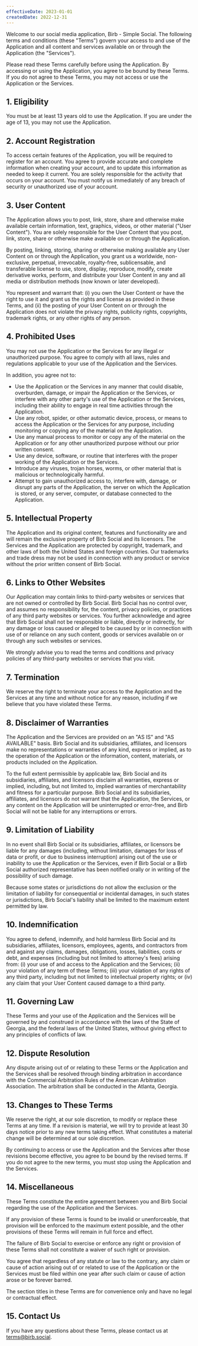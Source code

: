 ```yaml
---
effectiveDate: 2023-01-01
createdDate: 2022-12-31
---
```


Welcome to our social media application, Birb - Simple Social. The following terms and conditions (these "Terms") govern your access to and use of the Application and all content and services available on or through the Application (the "Services").

Please read these Terms carefully before using the Application. By accessing or using the Application, you agree to be bound by these Terms. If you do not agree to these Terms, you may not access or use the Application or the Services.

## 1. Eligibility

You must be at least 13 years old to use the Application. If you are under the age of 13, you may not use the Application.

## 2. Account Registration

To access certain features of the Application, you will be required to register for an account. You agree to provide accurate and complete information when creating your account, and to update this information as needed to keep it current. You are solely responsible for the activity that occurs on your account. You must notify us immediately of any breach of security or unauthorized use of your account.

## 3. User Content

The Application allows you to post, link, store, share and otherwise make available certain information, text, graphics, videos, or other material ("User Content"). You are solely responsible for the User Content that you post, link, store, share or otherwise make available on or through the Application.

By posting, linking, storing, sharing or otherwise making available any User Content on or through the Application, you grant us a worldwide, non-exclusive, perpetual, irrevocable, royalty-free, sublicensable, and transferable license to use, store, display, reproduce, modify, create derivative works, perform, and distribute your User Content in any and all media or distribution methods (now known or later developed).

You represent and warrant that: (i) you own the User Content or have the right to use it and grant us the rights and license as provided in these Terms, and (ii) the posting of your User Content on or through the Application does not violate the privacy rights, publicity rights, copyrights, trademark rights, or any other rights of any person.

## 4. Prohibited Uses

You may not use the Application or the Services for any illegal or unauthorized purpose. You agree to comply with all laws, rules and regulations applicable to your use of the Application and the Services.

In addition, you agree not to:

- Use the Application or the Services in any manner that could disable, overburden, damage, or impair the Application or the Services, or interfere with any other party's use of the Application or the Services, including their ability to engage in real time activities through the Application.
- Use any robot, spider, or other automatic device, process, or means to access the Application or the Services for any purpose, including monitoring or copying any of the material on the Application.
- Use any manual process to monitor or copy any of the material on the Application or for any other unauthorized purpose without our prior written consent.
- Use any device, software, or routine that interferes with the proper working of the Application or the Services.
- Introduce any viruses, trojan horses, worms, or other material that is malicious or technologically harmful.
- Attempt to gain unauthorized access to, interfere with, damage, or disrupt any parts of the Application, the server on which the Application is stored, or any server, computer, or database connected to the Application.

## 5. Intellectual Property

The Application and its original content, features and functionality are and will remain the exclusive property of Birb Social and its licensors. The Services and the Application are protected by copyright, trademark, and other laws of both the United States and foreign countries. Our trademarks and trade dress may not be used in connection with any product or service without the prior written consent of Birb Social.

## 6. Links to Other Websites

Our Application may contain links to third-party websites or services that are not owned or controlled by Birb Social. Birb Social has no control over, and assumes no responsibility for, the content, privacy policies, or practices of any third party websites or services. You further acknowledge and agree that Birb Social shall not be responsible or liable, directly or indirectly, for any damage or loss caused or alleged to be caused by or in connection with use of or reliance on any such content, goods or services available on or through any such websites or services.

We strongly advise you to read the terms and conditions and privacy policies of any third-party websites or services that you visit.

## 7. Termination

We reserve the right to terminate your access to the Application and the Services at any time and without notice for any reason, including if we believe that you have violated these Terms.

## 8. Disclaimer of Warranties

The Application and the Services are provided on an "AS IS" and "AS AVAILABLE" basis. Birb Social and its subsidiaries, affiliates, and licensors make no representations or warranties of any kind, express or implied, as to the operation of the Application or the information, content, materials, or products included on the Application.

To the full extent permissible by applicable law, Birb Social and its subsidiaries, affiliates, and licensors disclaim all warranties, express or implied, including, but not limited to, implied warranties of merchantability and fitness for a particular purpose. Birb Social and its subsidiaries, affiliates, and licensors do not warrant that the Application, the Services, or any content on the Application will be uninterrupted or error-free, and Birb Social will not be liable for any interruptions or errors.

## 9. Limitation of Liability

In no event shall Birb Social or its subsidiaries, affiliates, or licensors be liable for any damages (including, without limitation, damages for loss of data or profit, or due to business interruption) arising out of the use or inability to use the Application or the Services, even if Birb Social or a Birb Social authorized representative has been notified orally or in writing of the possibility of such damage.

Because some states or jurisdictions do not allow the exclusion or the limitation of liability for consequential or incidental damages, in such states or jurisdictions, Birb Social's liability shall be limited to the maximum extent permitted by law.

## 10. Indemnification

You agree to defend, indemnify, and hold harmless Birb Social and its subsidiaries, affiliates, licensors, employees, agents, and contractors from and against any claims, damages, obligations, losses, liabilities, costs or debt, and expenses (including but not limited to attorney's fees) arising from: (i) your use of and access to the Application and the Services; (ii) your violation of any term of these Terms; (iii) your violation of any rights of any third party, including but not limited to intellectual property rights; or (iv) any claim that your User Content caused damage to a third party.

## 11. Governing Law

These Terms and your use of the Application and the Services will be governed by and construed in accordance with the laws of the State of Georgia, and the federal laws of the United States, without giving effect to any principles of conflicts of law.

## 12. Dispute Resolution

Any dispute arising out of or relating to these Terms or the Application and the Services shall be resolved through binding arbitration in accordance with the Commercial Arbitration Rules of the American Arbitration Association. The arbitration shall be conducted in the Atlanta, Georgia.

## 13. Changes to These Terms

We reserve the right, at our sole discretion, to modify or replace these Terms at any time. If a revision is material, we will try to provide at least 30 days notice prior to any new terms taking effect. What constitutes a material change will be determined at our sole discretion.

By continuing to access or use the Application and the Services after those revisions become effective, you agree to be bound by the revised terms. If you do not agree to the new terms, you must stop using the Application and the Services.

## 14. Miscellaneous

These Terms constitute the entire agreement between you and Birb Social regarding the use of the Application and the Services.

If any provision of these Terms is found to be invalid or unenforceable, that provision will be enforced to the maximum extent possible, and the other provisions of these Terms will remain in full force and effect.

The failure of Birb Social to exercise or enforce any right or provision of these Terms shall not constitute a waiver of such right or provision.

You agree that regardless of any statute or law to the contrary, any claim or cause of action arising out of or related to use of the Application or the Services must be filed within one year after such claim or cause of action arose or be forever barred.

The section titles in these Terms are for convenience only and have no legal or contractual effect.

## 15. Contact Us

If you have any questions about these Terms, please contact us at [terms@birb.social](mailto:terms@birb.social).
